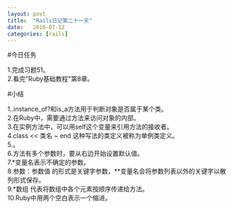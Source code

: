 ```yaml
---
layout: post
title:  "Rails日记第二十一天"
date:   2016-07-12
categories: [rails]
---
```


#今日任务

1.完成习题51。  
2.看完"Ruby基础教程"第8章。  

#小结

1..instance_of?和is\_a方法用于判断对象是否属于某个类。  
2.在Ruby中，需要通过方法来访问对象的内部。  
3.在实例方法中，可以用self这个变量来引用方法的接收者。  
4.class << 类名 ~ end 这种写法的类定义被称为单例类定义。  
5.。  
6.方法有多个参数时，要从右边开始设置默认值。  
7.*变量名表示不确定的参数。  
8.参数：参数值 的形式是关键字参数，**变量名会将参数列表以外的关键字以散列形式保存。  
9.*数组 代表将数组中各个元素按顺序传递给方法。  
10.Ruby中用两个空白表示一个缩进。  

